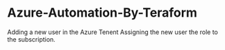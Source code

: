# Azure-Automation-By-Teraform
Adding a new user in the Azure Tenent 
Assigning the new user the role to the subscription.
